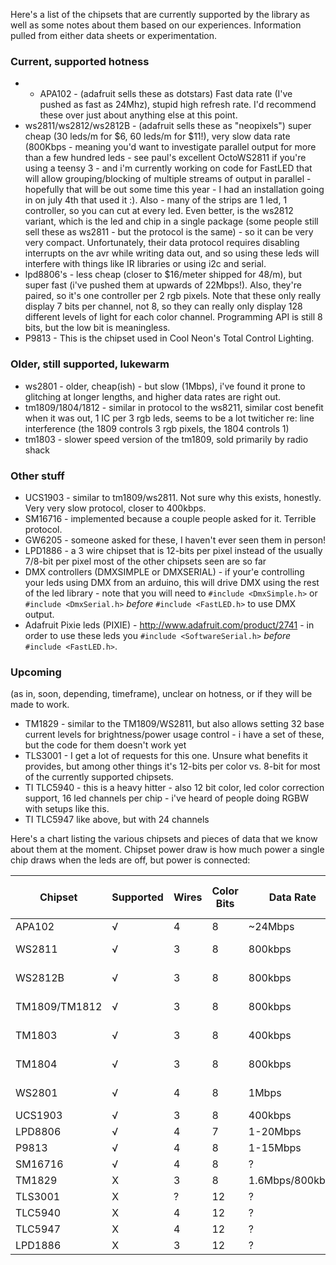 Here's a list of the chipsets that are currently supported by the library as well as some notes about them based on our experiences.  Information pulled from either data sheets or experimentation.

### Current, supported hotness

* * APA102 - (adafruit sells these as dotstars) Fast data rate (I've pushed as fast as 24Mhz), stupid high refresh rate.  I'd recommend these over just about anything else at this point.
* ws2811/ws2812/ws2812B - (adafruit sells these as "neopixels") super cheap (30 leds/m for $6, 60 leds/m for $11!), very slow data rate (800Kbps - meaning you'd want to investigate parallel output for more than a few hundred leds - see paul's excellent OctoWS2811 if you're using a teensy 3 - and i'm currently working on code for FastLED that will allow grouping/blocking of multiple streams of output in parallel - hopefully that will be out some time this year - I had an installation going in on july 4th that used it :).  Also - many of the strips are 1 led, 1 controller, so you can cut at every led.  Even better, is the ws2812 variant, which is the led and chip in a single package (some people still sell these as ws2811 - but the protocol is the same) - so it can be very very compact.  Unfortunately, their data protocol requires disabling interrupts on the avr while writing data out, and so using these leds will interfere with things like IR libraries or using i2c and serial.
* lpd8806's - less cheap (closer to $16/meter shipped for 48/m), but super fast (i've pushed them at upwards of 22Mbps!).  Also, they're paired, so it's one controller per 2 rgb pixels.  Note that these only really display 7 bits per channel, not 8, so they can really only display 128 different levels of light for each color channel.  Programming API is still 8 bits, but the low bit is meaningless.
* P9813 - This is the chipset used in Cool Neon's Total Control Lighting.  

### Older, still supported, lukewarm

* ws2801 - older, cheap(ish) - but slow (1Mbps), i've found it prone to glitching at longer lengths, and higher data rates are right out.  
* tm1809/1804/1812 - similar in protocol to the ws8211, similar cost benefit when it was out, 1 IC per 3 rgb leds, seems to be a lot twiticher re: line interference (the 1809 controls 3 rgb pixels, the 1804 controls 1)
* tm1803 - slower speed version of the tm1809, sold primarily by radio shack 

### Other stuff

* UCS1903 - similar to tm1809/ws2811.  Not sure why this exists, honestly.  Very very slow protocol, closer to 400kbps.
* SM16716 - implemented because a couple people asked for it.  Terrible protocol.
* GW6205 - someone asked for these, I haven't ever seen them in person!
* LPD1886 - a 3 wire chipset that is 12-bits per pixel instead of the usually 7/8-bit per pixel most of the other chipsets seen are so far
* DMX controllers (DMXSIMPLE or DMXSERIAL) - if your'e controlling your leds using DMX from an arduino, this will drive DMX using the rest of the led library - note that you will need to ```#include <DmxSimple.h>``` or ```#include <DmxSerial.h>``` _before_ ```#include <FastLED.h>``` to use DMX output.
* Adafruit Pixie leds (PIXIE) - http://www.adafruit.com/product/2741 - in order to use these leds you ```#include <SoftwareSerial.h>``` _before_ ```#include <FastLED.h>```.

### Upcoming

(as in, soon, depending, timeframe), unclear on hotness, or if they will be made to work.

* TM1829 - similar to the TM1809/WS2811, but also allows setting 32 base current levels for brightness/power usage control - i have a set of these, but the code for them doesn't work yet
* TLS3001 - I get a lot of requests for this one.  Unsure what benefits it provides, but among other things it's 12-bits per color vs. 8-bit for most of the currently supported chipsets.
* TI TLC5940 - this is a heavy hitter - also 12 bit color, led color correction support, 16 led channels per chip - i've heard of people doing RGBW with setups like this.﻿
* TI TLC5947 like above, but with 24 channels

Here's a chart listing the various chipsets and pieces of data that we know about them at the moment.  Chipset power draw is how much power a single chip draws when the leds are off, but power is connected:

| Chipset | Supported | Wires | Color Bits | Data Rate | PWM Rate | Chipset Power Draw 
|---------|-----------|-------|------------|---------------|----------|--------------------
| APA102 | √ | 4 | 8 | ~24Mbps | 20khz | ? 
| WS2811 | √ | 3 | 8 | 800kbps | 400Hz | 5mw / 1ma@5v 
| WS2812B | √ | 3 | 8 | 800kbps | 400Hz | 5mw / 1ma@5v 
| TM1809/TM1812 | √ | 3 | 8 | 800kbps | 400Hz | 7.2mw / 0.6ma@12v 
| TM1803 | √ | 3 | 8 | 400kbps | 400Hz | 7.2mw / 0.6ma@12v 
| TM1804 | √ | 3 | 8 | 800kbps | 400Hz | 7.2mw / 0.6ma@12v 
| WS2801 | √ | 4 | 8 | 1Mbps | 2.5kHz | 60mw / 5ma@12v 
| UCS1903 | √ | 3 | 8 | 400kbps | unknown | ? 
| LPD8806 | √ | 4 | 7 | 1-20Mbps | 4kHz | ? 
| P9813 | √ | 4 | 8 | 1-15Mbps | 4.5kHz | ? 
| SM16716 | √ | 4 | 8 | ? | ? | ? 
| TM1829 | X | 3 | 8 |  1.6Mbps/800kbps | 7kHz | 6ma@12v 
| TLS3001 | X | ? | 12 | ? | ? | ? 
| TLC5940 | X | 4 | 12 | ? | ? | ? 
| TLC5947 | X | 4 | 12 | ? | ? | ? 
| LPD1886 | X | 3 | 12 | ? | ? | ? 